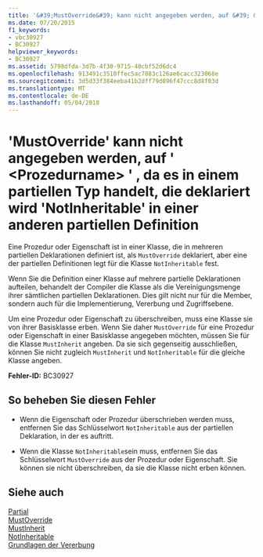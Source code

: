 ```yaml
---
title: '&#39;MustOverride&#39; kann nicht angegeben werden, auf &#39; &lt;Prozedurname&gt; &#39; , da es in einem partiellen Typ handelt, die deklariert wird &#39;NotInheritable&#39; in einer anderen partiellen Definition'
ms.date: 07/20/2015
f1_keywords:
- vbc30927
- BC30927
helpviewer_keywords:
- BC30927
ms.assetid: 5798dfda-3d7b-4f30-9715-40cbf52d6dc4
ms.openlocfilehash: 913491c3510ffec5ac7883c126ae6cacc323068e
ms.sourcegitcommit: 3d5d33f384eeba41b2dff79d096f47ccc8d8f03d
ms.translationtype: MT
ms.contentlocale: de-DE
ms.lasthandoff: 05/04/2018
---
```

# <a name="39mustoverride39-cannot-be-specified-on-39ltprocedurenamegt39-because-it-is-in-a-partial-type-that-is-declared-39notinheritable39-in-another-partial-definition"></a>&#39;MustOverride&#39; kann nicht angegeben werden, auf &#39; &lt;Prozedurname&gt; &#39; , da es in einem partiellen Typ handelt, die deklariert wird &#39;NotInheritable&#39; in einer anderen partiellen Definition
Eine Prozedur oder Eigenschaft ist in einer Klasse, die in mehreren partiellen Deklarationen definiert ist, als `MustOverride` deklariert, aber eine der partiellen Definitionen legt für die Klasse `NotInheritable` fest.  
  
 Wenn Sie die Definition einer Klasse auf mehrere partielle Deklarationen aufteilen, behandelt der Compiler die Klasse als die Vereinigungsmenge ihrer sämtlichen partiellen Deklarationen. Dies gilt nicht nur für die Member, sondern auch für die Implementierung, Vererbung und Zugriffsebene.  
  
 Um eine Prozedur oder Eigenschaft zu überschreiben, muss eine Klasse sie von ihrer Basisklasse erben. Wenn Sie daher `MustOverride` für eine Prozedur oder Eigenschaft in einer Basisklasse angegeben möchten, müssen Sie für die Klasse `MustInherit` angeben. Da sie sich gegenseitig ausschließen, können Sie nicht zugleich `MustInherit` und `NotInheritable` für die gleiche Klasse angeben.  
  
 **Fehler-ID:** BC30927  
  
## <a name="to-correct-this-error"></a>So beheben Sie diesen Fehler  
  
-   Wenn die Eigenschaft oder Prozedur überschrieben werden muss, entfernen Sie das Schlüsselwort `NotInheritable` aus der partiellen Deklaration, in der es auftritt.  
  
-   Wenn die Klasse `NotInheritable`sein muss, entfernen Sie das Schlüsselwort `MustOverride` aus der Prozedur oder Eigenschaft. Sie können sie nicht überschreiben, da sie die Klasse nicht erben können.  
  
## <a name="see-also"></a>Siehe auch  
 [Partial](../../visual-basic/language-reference/modifiers/partial.md)  
 [MustOverride](../../visual-basic/language-reference/modifiers/mustoverride.md)  
 [MustInherit](../../visual-basic/language-reference/modifiers/mustinherit.md)  
 [NotInheritable](../../visual-basic/language-reference/modifiers/notinheritable.md)  
 [Grundlagen der Vererbung](../../visual-basic/programming-guide/language-features/objects-and-classes/inheritance-basics.md)
